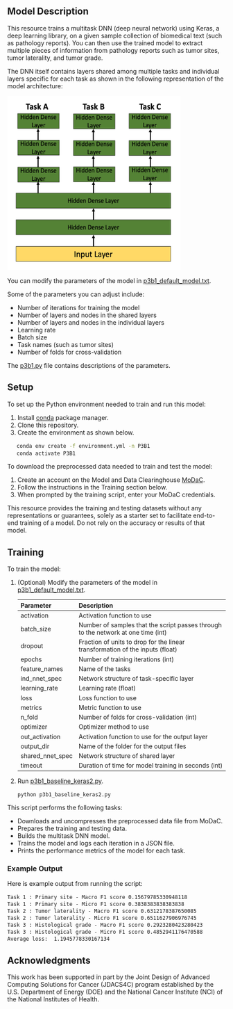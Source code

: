 ## Model Description

This resource trains a multitask DNN (deep neural network) using Keras, a deep learning library, on a given sample collection of biomedical text (such as pathology reports). You can then use the trained model to extract multiple pieces of information from pathology reports such as tumor sites, tumor laterality, and tumor grade. 

The DNN itself contains layers shared among multiple tasks and individual layers specific for each task as shown in the following representation of the model architecture:

<img src="https://github.com/CBIIT/NCI-DOE-Collab-Pilot3-Multitask-DNN-NLP-Extraction/blob/master/Pilot3/P3B1/multilayer-dnn.png" width="400" height="400" alt="Multilayer DNN Architecture">

You can modify the parameters of the model in [p3b1_default_model.txt](https://github.com/CBIIT/NCI-DOE-Collab-Pilot3-Multitask-DNN-NLP-Extraction/blob/master/Pilot3/P3B1/p3b1_default_model.txt). 

Some of the parameters you can adjust include: 
 * Number of iterations for training the model
 * Number of layers and nodes in the shared layers
 * Number of layers and nodes in the individual layers
 * Learning rate
 * Batch size
 * Task names (such as tumor sites)
 * Number of folds for cross-validation

The [p3b1.py](https://github.com/CBIIT/NCI-DOE-Collab-Pilot3-Multitask-DNN-NLP-Extraction/blob/master/Pilot3/P3B1/p3b1.py) file contains descriptions of the parameters.

## Setup

To set up the Python environment needed to train and run this model:
1. Install [conda](https://docs.conda.io/en/latest/) package manager. 
2. Clone this repository. 
3. Create the environment as shown below.

```bash
   conda env create -f environment.yml -n P3B1
   conda activate P3B1
```

To download the preprocessed data needed to train and test the model:
1. Create an account on the Model and Data Clearinghouse [MoDaC](https://modac.cancer.gov). 
2. Follow the instructions in the Training section below.
3. When prompted by the training script, enter your MoDaC credentials.

This resource provides the training and testing datasets without any representations or guarantees, solely as a starter set to facilitate end-to-end training of a model. Do not rely on the accuracy or results of that model.

## Training

To train the model:

1. (Optional) Modify the parameters of the model in [p3b1_default_model.txt](https://github.com/CBIIT/NCI-DOE-Collab-Pilot3-Multitask-DNN-NLP-Extraction/blob/master/Pilot3/P3B1/p3b1_default_model.txt). 

   |	Parameter	|	Description	|
   |	-------------	|	-------------	|
   | activation | Activation function to use |
   | batch_size | Number of samples that the script passes through to the network at one time (int) |
   | dropout | Fraction of units to drop for the linear transformation of the inputs (float)|
   | epochs | Number of training iterations (int) |
   | feature_names | Name of the tasks |
   | ind_nnet_spec | Network structure of task-specific layer|
   | learning_rate | Learning rate (float) |
   | loss | Loss function to use |
   | metrics | Metric function to use |
   | n_fold | Number of folds for cross-validation (int)|
   | optimizer | Optimizer method to use |
   | out_activation | Activation function to use for the output layer |
   | output_dir | Name of the folder for the output files |
   | shared_nnet_spec | Network structure of shared layer |
   | timeout | Duration of time for model training in seconds (int)|


2. Run [p3b1_baseline_keras2.py](https://github.com/CBIIT/NCI-DOE-Collab-Pilot3-Multitask-DNN-NLP-Extraction/blob/master/Pilot3/P3B1/p3b1_baseline_keras2.py). 

   ```
   python p3b1_baseline_keras2.py
   ```

This script performs the following tasks:
 * Downloads and uncompresses the preprocessed data file from MoDaC.
 * Prepares the training and testing data.
 * Builds the multitask DNN model.
 * Trains the model and logs each iteration in a JSON file.
 * Prints the performance metrics of the model for each task.

### Example Output

Here is example output from running the script:

```
Task 1 : Primary site - Macro F1 score 0.15679785330948118
Task 1 : Primary site - Micro F1 score 0.3838383838383838
Task 2 : Tumor laterality - Macro F1 score 0.6312178387650085
Task 2 : Tumor laterality - Micro F1 score 0.6511627906976745
Task 3 : Histological grade - Macro F1 score 0.2923280423280423
Task 3 : Histological grade - Micro F1 score 0.4852941176470588
Average loss:  1.1945778330167134
```

## Acknowledgments
   
This work has been supported in part by the Joint Design of Advanced Computing Solutions for Cancer (JDACS4C) program established by the U.S. Department of Energy (DOE) and the National Cancer Institute (NCI) of the National Institutes of Health.
